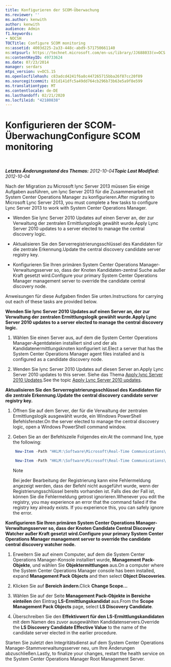 ```yaml
---
title: Konfigurieren der SCOM-Überwachung
ms.reviewer: ''
ms.author: kenwith
author: kenwith
audience: Admin
f1.keywords:
- NOCSH
TOCTitle: Configure SCOM monitoring
ms:assetid: 4003d225-2a33-448c-abd9-571750661140
ms:mtpsurl: https://technet.microsoft.com/en-us/library/JJ688033(v=OCS.15)
ms:contentKeyID: 49733624
ms.date: 07/23/2014
manager: serdars
mtps_version: v=OCS.15
ms.openlocfilehash: c83adcd4241f6a8c447265715bba26f87cc20f09
ms.sourcegitcommit: 831d141dfc5a49dd764cb296b73b63e5a9f8e599
ms.translationtype: MT
ms.contentlocale: de-DE
ms.lasthandoff: 02/21/2020
ms.locfileid: "42180838"
---
```

<div data-xmlns="http://www.w3.org/1999/xhtml">

<div class="topic" data-xmlns="http://www.w3.org/1999/xhtml" data-msxsl="urn:schemas-microsoft-com:xslt" data-cs="https://msdn.microsoft.com/">

<div data-asp="https://msdn2.microsoft.com/asp">

# <a name="configure-scom-monitoring"></a><span data-ttu-id="7f459-102">Konfigurieren der SCOM-Überwachung</span><span class="sxs-lookup"><span data-stu-id="7f459-102">Configure SCOM monitoring</span></span>

</div>

<div id="mainSection">

<div id="mainBody">

<span> </span>

<span data-ttu-id="7f459-103">_**Letztes Änderungsstand des Themas:** 2012-10-04_</span><span class="sxs-lookup"><span data-stu-id="7f459-103">_**Topic Last Modified:** 2012-10-04_</span></span>

<span data-ttu-id="7f459-104">Nach der Migration zu Microsoft lync Server 2013 müssen Sie einige Aufgaben ausführen, um lync Server 2013 für die Zusammenarbeit mit System Center Operations Manager zu konfigurieren.</span><span class="sxs-lookup"><span data-stu-id="7f459-104">After migrating to Microsoft Lync Server 2013, you must complete a few tasks to configure Lync Server 2013 to work with System Center Operations Manager.</span></span>

  - <span data-ttu-id="7f459-105">Wenden Sie lync Server 2010 Updates auf einen Server an, der zur Verwaltung der zentralen Ermittlungslogik gewählt wurde.</span><span class="sxs-lookup"><span data-stu-id="7f459-105">Apply Lync Server 2010 updates to a server elected to manage the central discovery logic.</span></span>

  - <span data-ttu-id="7f459-106">Aktualisieren Sie den Serverregistrierungsschlüssel des Kandidaten für die zentrale Erkennung.</span><span class="sxs-lookup"><span data-stu-id="7f459-106">Update the central discovery candidate server registry key.</span></span>

  - <span data-ttu-id="7f459-107">Konfigurieren Sie Ihren primären System Center Operations Manager-Verwaltungsserver so, dass der Knoten Kandidaten-zentral Suche außer Kraft gesetzt wird.</span><span class="sxs-lookup"><span data-stu-id="7f459-107">Configure your primary System Center Operations Manager management server to override the candidate central discovery node.</span></span>

<span data-ttu-id="7f459-108">Anweisungen für diese Aufgaben finden Sie unten.</span><span class="sxs-lookup"><span data-stu-id="7f459-108">Instructions for carrying out each of these tasks are provided below.</span></span>

<span data-ttu-id="7f459-109">**Wenden Sie lync Server 2010 Updates auf einen Server an, der zur Verwaltung der zentralen Ermittlungslogik gewählt wurde.**</span><span class="sxs-lookup"><span data-stu-id="7f459-109">**Apply Lync Server 2010 updates to a server elected to manage the central discovery logic.**</span></span>

1.  <span data-ttu-id="7f459-110">Wählen Sie einen Server aus, auf dem die System Center Operations Manager-Agentdateien installiert sind und der als Kandidatenermittlungsknoten konfiguriert ist.</span><span class="sxs-lookup"><span data-stu-id="7f459-110">Elect a server that has the System Center Operations Manager agent files installed and is configured as a candidate discovery node.</span></span>

2.  <span data-ttu-id="7f459-111">Wenden Sie lync Server 2010 Updates auf diesen Server an.</span><span class="sxs-lookup"><span data-stu-id="7f459-111">Apply Lync Server 2010 updates to this server.</span></span> <span data-ttu-id="7f459-112">Siehe das Thema [Apply lync Server 2010 Updates](apply-lync-server-2010-updates.md).</span><span class="sxs-lookup"><span data-stu-id="7f459-112">See the topic [Apply Lync Server 2010 updates](apply-lync-server-2010-updates.md).</span></span>

<span data-ttu-id="7f459-113">**Aktualisieren Sie den Serverregistrierungsschlüssel des Kandidaten für die zentrale Erkennung.**</span><span class="sxs-lookup"><span data-stu-id="7f459-113">**Update the central discovery candidate server registry key.**</span></span>

1.  <span data-ttu-id="7f459-114">Öffnen Sie auf dem Server, der für die Verwaltung der zentralen Ermittlungslogik ausgewählt wurde, ein Windows PowerShell Befehlsfenster.</span><span class="sxs-lookup"><span data-stu-id="7f459-114">On the server elected to manage the central discovery logic, open a Windows PowerShell command window.</span></span>

2.  <span data-ttu-id="7f459-115">Geben Sie an der Befehlszeile Folgendes ein:</span><span class="sxs-lookup"><span data-stu-id="7f459-115">At the command line, type the following:</span></span>
    
       ```PowerShell
        New-Item -Path "HKLM:\Software\Microsoft\Real-Time Communications\Health"
       ```
    
       ```PowerShell
        New-Item -Path "HKLM:\Software\Microsoft\Real-Time Communications\Health\CentralDiscoveryCandidate"
       ```
    
    <div class="">
    

    > [!NOTE]  
    > <span data-ttu-id="7f459-p102">Bei jeder Bearbeitung der Registrierung kann eine Fehlermeldung angezeigt werden, dass der Befehl nicht ausgeführt wurde, wenn der Registrierungsschlüssel bereits vorhanden ist. Falls dies der Fall ist, können Sie die Fehlermeldung getrost ignorieren.</span><span class="sxs-lookup"><span data-stu-id="7f459-p102">Whenever you edit the registry, you may experience an error that the command failed if the registry key already exists. If you experience this, you can safely ignore the error.</span></span>

    
    </div>

<span data-ttu-id="7f459-118">**Konfigurieren Sie Ihren primären System Center Operations Manager-Verwaltungsserver so, dass der Knoten Candidate Central Discovery Watcher außer Kraft gesetzt wird.**</span><span class="sxs-lookup"><span data-stu-id="7f459-118">**Configure your primary System Center Operations Manager management server to override the candidate central discovery watcher node.**</span></span>

1.  <span data-ttu-id="7f459-119">Erweitern Sie auf einem Computer, auf dem die System Center Operations Manager-Konsole installiert wurde, **Management Pack-Objekte**, und wählen Sie **Objektermittlungen** aus.</span><span class="sxs-lookup"><span data-stu-id="7f459-119">On a computer where the System Center Operations Manager console has been installed, expand **Management Pack Objects** and then select **Object Discoveries**.</span></span>

2.  <span data-ttu-id="7f459-120">Klicken Sie auf **Bereich ändern**.</span><span class="sxs-lookup"><span data-stu-id="7f459-120">Click **Change Scope...**</span></span>

3.  <span data-ttu-id="7f459-121">Wählen Sie auf der Seite **Management Pack-Objekte in Bereiche einteilen** den Eintrag **LS-Ermittlungskandidat** aus.</span><span class="sxs-lookup"><span data-stu-id="7f459-121">From the **Scope Management Pack Objects** page, select **LS Discovery Candidate**.</span></span>

4.  <span data-ttu-id="7f459-122">Überschreiben Sie den **Effektivwert für den LS-Ermittlungskandidaten** mit dem Namen des zuvor ausgewählten Kandidatenservers.</span><span class="sxs-lookup"><span data-stu-id="7f459-122">Override the **LS Discovery Candidate Effective Value** to the name of the candidate server elected in the earlier procedure.</span></span>

<span data-ttu-id="7f459-123">Starten Sie zuletzt den Integritätsdienst auf dem System Center Operations Manager-Stammverwaltungsserver neu, um Ihre Änderungen abzuschließen.</span><span class="sxs-lookup"><span data-stu-id="7f459-123">Lastly, to finalize your changes, restart the health service on the System Center Operations Manager Root Management Server.</span></span>

</div>

<span> </span>

</div>

</div>

</div>

